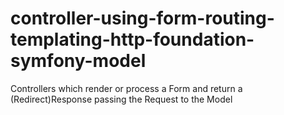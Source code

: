 # controller-using-form-routing-templating-http-foundation-symfony-model
Controllers which render or process a Form and return a (Redirect)Response passing the Request to the Model
